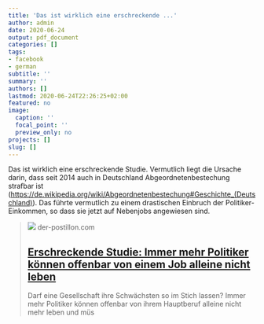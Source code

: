 ```yaml
---
title: 'Das ist wirklich eine erschreckende ...'
author: admin
date: 2020-06-24
output: pdf_document
categories: []
tags:
- facebook
- german
subtitle: ''
summary: ''
authors: []
lastmod: 2020-06-24T22:26:25+02:00
featured: no
image:
  caption: ''
  focal_point: ''
  preview_only: no
projects: []
slug: []
---
```

Das ist wirklich eine erschreckende Studie. Vermutlich liegt die Ursache darin, dass seit 2014 auch in Deutschland Abgeordnetenbestechung strafbar ist (https://de.wikipedia.org/wiki/Abgeordnetenbestechung#Geschichte_(Deutschland)). Das führte vermutlich zu einem drastischen Einbruch der Politiker-Einkommen, so dass sie jetzt auf Nebenjobs angewiesen sind.
> [![](https://1.bp.blogspot.com/-tEcwKgNW3HA/XvMiLnNMWEI/AAAAAAAA6CQ/qpe4SHAndDgrneamqTlBJbunfCEXWumHACK4BGAsYHg/w1200-h630-p-k-no-nu/Politiker-Zweitjobs.jpg)](https://www.der-postillon.com/2020/06/arme-.html)
> der-postillon.com
> ## [Erschreckende Studie: Immer mehr Politiker können offenbar von einem Job alleine nicht leben](https://www.der-postillon.com/2020/06/arme-.html)
>
>Darf eine Gesellschaft ihre Schwächsten so im Stich lassen? Immer mehr Politiker können offenbar von ihrem Hauptberuf alleine nicht mehr leben und müs

